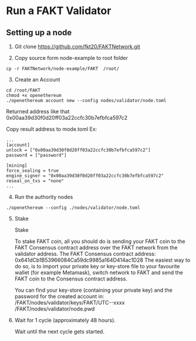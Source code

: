 # Run a FAKT Validator
## Setting up a node
1. Git clone https://github.com/fkt20/FAKTNetwork.git

2. Copy source form node-example to root folder
```
cp -r FAKTNetwork/node-example/FAKT  /root/
```
3. Create an Account

```
cd /root/FAKT
chmod +x openethereum
./openethereum account new --config nodes/validator/node.toml
```
Returned address like that 0x00aa39d30f0d20ff03a22ccfc30b7efbfca597c2

Copy result address to mode.toml
Ex:
```
...
[account]
unlock = ["0x00aa39d30f0d20ff03a22ccfc30b7efbfca597c2"]
password = ["password"]

[mining]
force_sealing = true
engine_signer = "0x00aa39d30f0d20ff03a22ccfc30b7efbfca597c2"
reseal_on_txs = "none"
...
```
4. Run the authority nodes
```
./openethereum --config ./nodes/validator/node.toml

```
5. Stake

    Stake

    To stake FAKT coin, all you should do is sending your FAKT coin to the FAKT Consensus contract address over the FAKT network from the validator address.
    The FAKT Consensus contract address: 0x641dCb1B53966084Ca59dc9985a164D414ac1D28
    The easiest way to do so, is to import your private key or key-store file to your favourite wallet (for example Metamask), switch network to FAKT and send the FAKT coin to the Consensus contract address.

    You can find your key-store (containing your private key) and the password for the created account in:
    /FAKT/nodes/validator/keys/FAKT/UTC--xxxx
    /FAKT/nodes/validator/node.pwd

6. Wait for 1 cycle (approximately 48 hours).

    Wait until the next cycle gets started.
